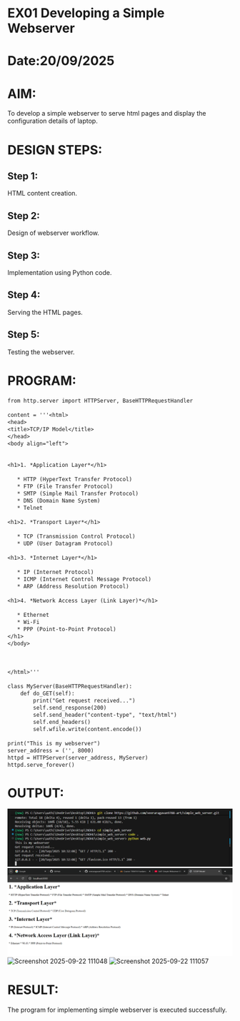# EX01 Developing a Simple Webserver

# Date:20/09/2025
# AIM:
To develop a simple webserver to serve html pages and display the configuration details of laptop.

# DESIGN STEPS:
## Step 1:
HTML content creation.

## Step 2:
Design of webserver workflow.

## Step 3:
Implementation using Python code.

## Step 4:
Serving the HTML pages.

## Step 5:
Testing the webserver.

# PROGRAM:

````
from http.server import HTTPServer, BaseHTTPRequestHandler

content = '''<html>
<head>
<title>TCP/IP Model</title>
</head>
<body align="left">


<h1>1. *Application Layer*</h1>

   * HTTP (HyperText Transfer Protocol)
   * FTP (File Transfer Protocol)
   * SMTP (Simple Mail Transfer Protocol)
   * DNS (Domain Name System)
   * Telnet

<h1>2. *Transport Layer*</h1>

   * TCP (Transmission Control Protocol)
   * UDP (User Datagram Protocol)

<h1>3. *Internet Layer*</h1>

   * IP (Internet Protocol)
   * ICMP (Internet Control Message Protocol)
   * ARP (Address Resolution Protocol)

<h1>4. *Network Access Layer (Link Layer)*</h1>

   * Ethernet
   * Wi-Fi
   * PPP (Point-to-Point Protocol)
</h1>
</body>



</html>'''

class MyServer(BaseHTTPRequestHandler):
    def do_GET(self):
        print("Get request received...")
        self.send_response(200)
        self.send_header("content-type", "text/html")
        self.end_headers()
        self.wfile.write(content.encode())

print("This is my webserver")
server_address = ('', 8000)
httpd = HTTPServer(server_address, MyServer)
httpd.serve_forever()

````
# OUTPUT:
![alt text](<Screenshot 2025-09-20 103235.png>)
![alt text](<Screenshot 2025-09-20 103246.png>)
<img width="1529" height="986" alt="Screenshot 2025-09-22 111048" src="https://github.com/user-attachments/assets/0b7678fd-436e-4a88-a198-05f98e3c7a6e" />
<img width="1603" height="836" alt="Screenshot 2025-09-22 111057" src="https://github.com/user-attachments/assets/d00e838d-0871-4bf0-8eaa-b190a998bcbd" />

# RESULT:
The program for implementing simple webserver is executed successfully.
